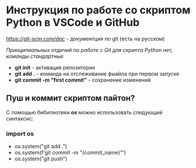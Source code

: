 # Инструкция по работе со скриптом Python в VSCode и GitHub
https://git-scm.com/doc - документция по git (есть на русском)

_Принципиальных отдичий по работе с Git для скрипта Python нет,
команды стандартные_

* __git init__ - активация репозитория
* __git add .__ - команда на отслеживание фыайла при первом запуске
* __git commit -m "first commit"__ - сохранение изменений

## Пуш и коммит скриптом пайтон?

С помощью бибилиотеки **os** можно использовать следующий синтаксис:

### import os

* os.system("git add .")
* os.system(f'git commit -m "{commit_name}"')
* os.system("git push") 